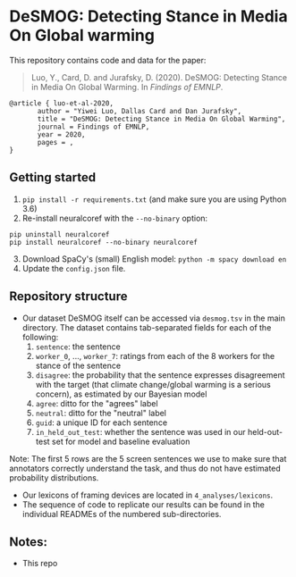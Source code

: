 # **DeSMOG**: **De**tecting **S**tance in **M**edia **O**n **G**lobal warming

This repository contains code and data for the paper:
> Luo, Y., Card, D. and Jurafsky, D. (2020). DeSMOG: Detecting Stance in Media On Global Warming. In *Findings of EMNLP*.
```
@article { luo-et-al-2020,
	   author = "Yiwei Luo, Dallas Card and Dan Jurafsky",
	   title = "DeSMOG: Detecting Stance in Media On Global Warming",
	   journal = Findings of EMNLP,
	   year = 2020,
	   pages = ,
}
```

## Getting started
1. `pip install -r requirements.txt` (and make sure you are using Python 3.6)
2. Re-install neuralcoref with the `--no-binary` option: 
```
pip uninstall neuralcoref
pip install neuralcoref --no-binary neuralcoref
```
3. Download SpaCy's (small) English model: `python -m spacy download en`
4. Update the `config.json` file.

## Repository structure

* Our dataset DeSMOG itself can be accessed via `desmog.tsv` in the main directory. The dataset contains tab-separated fields for each of the following:
	1. `sentence`: the sentence 
	2. `worker_0`, ..., `worker_7`: ratings from each of the 8 workers for the stance of the sentence
	3. `disagree`: the probability that the sentence expresses disagreement with the target (that climate change/global warming is a serious concern), as estimated by our Bayesian model
	4. `agree`: ditto for the "agrees" label
	5. `neutral`: ditto for the "neutral" label
	6. `guid`: a unique ID for each sentence
	7. `in_held_out_test`: whether the sentence was used in our held-out-test set for model and baseline evaluation

Note: The first 5 rows are the 5 screen sentences we use to make sure that annotators correctly understand the task, and thus do not have estimated probability distributions.
* Our lexicons of framing devices are located in `4_analyses/lexicons`.
* The sequence of code to replicate our results can be found in the individual READMEs of the numbered sub-directories.

## Notes:
* This repo 